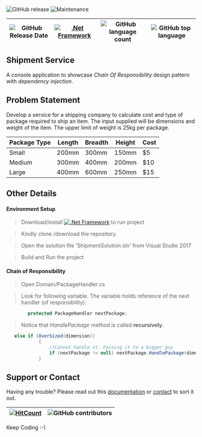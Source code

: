  
![GitHub release](https://img.shields.io/github/release/singhrahulnet/lms.api.svg?style=for-the-badge) ![Maintenance](https://img.shields.io/maintenance/yes/2019.svg?style=for-the-badge)

![GitHub Release Date](https://img.shields.io/github/release-date/singhrahulnet/lms.api.svg?style=plastic) |[![.Net Framework](https://img.shields.io/badge/DotNet-Framework_2.1-blue.svg?style=plastic)](https://www.microsoft.com/net/download/dotnet-core/2.1) | ![GitHub language count](https://img.shields.io/github/languages/count/singhrahulnet/lms.api.svg?style=plastic)| ![GitHub top language](https://img.shields.io/github/languages/top/singhrahulnet/lms.api.svg) 
| ---        | ---      | ---       | --- |
## Shipment Service 
A console application to showcase *Chain Of Responsibility* design pattern with *dependency injection*.

## Problem Statement
Develop a service for a shipping company to calculate cost and type of package required to ship an item. The input supplied will be dimensions and weight of the item. The upper limit of weight is 25kg per package.

| Package Type| Length | Breadth | Height | Cost
| --- | --- | --- | --- | --- |
| Small| 200mm | 300mm | 150mm | $5 
| Medium| 300mm | 400mm | 200mm | $10
| Large| 400mm | 600mm | 250mm | $15 



## Other Details

#### Environment Setup

> Download/install [![.Net Framework](https://img.shields.io/badge/DotNet-Framework_2.1-blue.svg?style=plastic)](https://www.microsoft.com/net/download/dotnet-core/2.1) to run project   
 

>   Kindly clone /download the repository.

>   Open the solution file 'ShipmentSolution.sln' from Visual Studio 2017

>   Build and Run the project


#### Chain of Responsibility
> Open Domain/PackageHandler.cs

> Look for following variable. The variable holds reference of the next handler (of responsibility).

```csharp
        protected PackageHandler nextPackage;
```
> Notice that *HandlePackage* method is called **recursively**.
```csharp
   else if (OverSized(dimension))
            {
                //Cannot handle it. Passing it to a bigger guy
                if (nextPackage != null) nextPackage.HandlePackage(dimension, ref result);
            }
```

## Support or Contact

Having any trouble? Please read out this [documentation](https://github.com/singhrahulnet/ChainOfResponsibility/blob/master/README.md) or [contact](mailto:singh.rahul.net@gmail.com) to sort it out.

 [![HitCount](http://hits.dwyl.io/singhrahulnet/ChainOfResponsibility/projects/1.svg)](http://hits.dwyl.io/singhrahulnet/ChainOfResponsibility/projects/1) | ![GitHub contributors](https://img.shields.io/github/contributors/singhrahulnet/ChainOfResponsibility.svg?style=plastic)|
 | --- | --- |
 
Keep Coding :-) 
